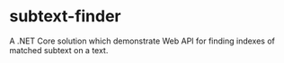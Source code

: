 # subtext-finder
A .NET Core solution which demonstrate Web API for finding indexes of matched subtext on a text. 
